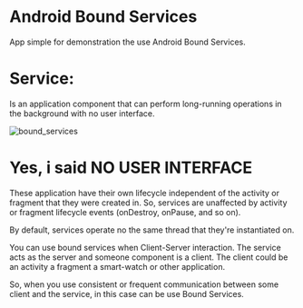 # Android Bound Services
App simple for demonstration the use Android Bound Services.

# Service: 
Is an application component that can perform
long-running operations in the background with no user interface.

![bound_services](https://user-images.githubusercontent.com/7757331/95177880-a5adb880-07b6-11eb-93e0-60b066107cf3.png)



# Yes, i said NO USER INTERFACE

These application have their own lifecycle independent 
of the activity or fragment that they were created in.
So, services are unaffected by activity or fragment 
lifecycle events (onDestroy, onPause, and so on).

By default, services operate no the same
thread that they're instantiated on.

You can use bound services when Client-Server interaction. 
The service acts as the server and someone component is a client.
The client could be an activity a fragment a smart-watch or other application.

So, when you use consistent or frequent communication between some client
and the service, in this case can be use Bound Services.

